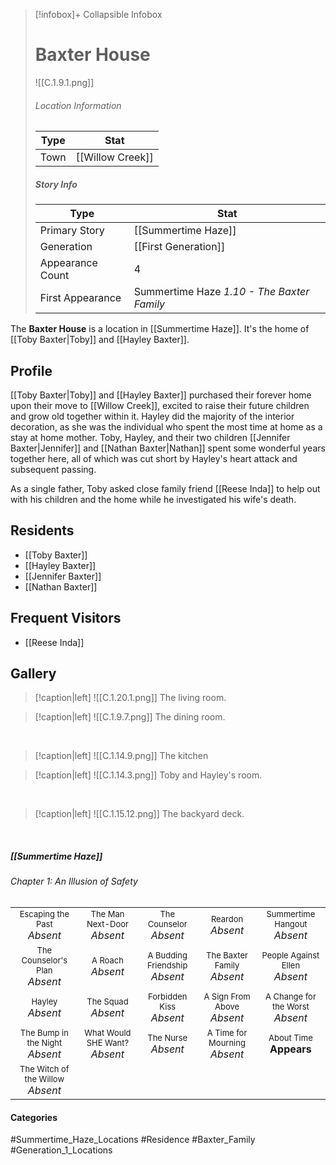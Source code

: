 > [!infobox]+ Collapsible Infobox
> # Baxter House
> ![[C.1.9.1.png]] 
> ###### Location Information
> | Type | Stat | 
> | ---- | ---- | 
> | Town | [[Willow Creek]] | 
> 
> ##### Story Info
> | Type | Stat | 
> | ---- | ---- | 
> | Primary Story | [[Summertime Haze]] | 
> | Generation | [[First Generation]]|
> | Appearance Count | 4 | 
> | First Appearance | Summertime Haze *1.10 - The Baxter Family*

The **Baxter House** is a location in [[Summertime Haze]]. It's the home of [[Toby Baxter|Toby]] and [[Hayley Baxter]].

## Profile
[[Toby Baxter|Toby]] and [[Hayley Baxter]] purchased their forever home upon their move to [[Willow Creek]], excited to raise their future children and grow old together within it. Hayley did the majority of the interior decoration, as she was the individual who spent the most time at home as a stay at home mother. Toby, Hayley, and their two children [[Jennifer Baxter|Jennifer]] and [[Nathan Baxter|Nathan]] spent some wonderful years together here, all of which was cut short by Hayley's heart attack and subsequent passing.

As a single father, Toby asked close family friend [[Reese Inda]] to help out with his children and the home while he investigated his wife's death.

## Residents
- [[Toby Baxter]]
- [[Hayley Baxter]]
- [[Jennifer Baxter]]
- [[Nathan Baxter]]

## Frequent Visitors
- [[Reese Inda]]

## Gallery
> [!caption|left]
> ![[C.1.20.1.png]] 
> The living room.

> [!caption|left]
> ![[C.1.9.7.png]] 
> The dining room.

<br style="clear:both; margin: 0; padding: 0" />

> [!caption|left]
> ![[C.1.14.9.png]] 
> The kitchen

> [!caption|left]
> ![[C.1.14.3.png]] 
> Toby and Hayley's room.

<br style="clear:both; margin: 0; padding: 0" />

> [!caption|left]
> ![[C.1.15.12.png]] 
> The backyard deck.

<br style="clear:both; margin: 0; padding: 0" />

##### [[Summertime Haze]]
###### Chapter 1: An Illusion of Safety
|                                                                       |     |     |     |     |
| --------------------------------------------------------------------- | --- | --- | --- | --- |
| <center><font size=2>Escaping the Past<br><font size=3>*Absent*  | <center><font size=2>The Man Next-Door<br><font size=3>*Absent* | <center><font size=2>The Counselor<br><font size=3>*Absent* | <center><font size=2>Reardon<br><font size=3>*Absent* | <center><font size=2>Summertime Hangout<br><font size=3>*Absent* |
| <center><font size=2>The Counselor's Plan<br><font size=3>*Absent* | <center><font size=2>A Roach<br><font size=3>*Absent* | <center><font size=2>A Budding Friendship<br><font size=3>*Absent* | <center><font size=2>The Baxter Family<br><font size=3>*Absent* | <center><font size=2>People Against Ellen<br><font size=3>*Absent* |
| <center><font size=2>Hayley<br><font size=3>*Absent*  | <center><font size=2>The Squad<br><font size=3>*Absent* | <center><font size=2>Forbidden Kiss<br><font size=3>*Absent* | <center><font size=2>A Sign From Above<br><font size=3>*Absent* | <center><font size=2>A Change for the Worst<br><font size=3>*Absent* |
| <center><font size=2>The Bump in the Night<br><font size=3>*Absent*   | <center><font size=2>What Would SHE Want?<br><font size=3>*Absent* | <center><font size=2>The Nurse<br><font size=3>*Absent* | <center><font size=2>A Time for Mourning<br><font size=3>*Absent* | <center><font size=2>About Time<br><font size=3>**Appears** |
| <center><font size=2>The Witch of the Willow<br><font size=3>*Absent*  |

#### Categories
#Summertime_Haze_Locations #Residence #Baxter_Family #Generation_1_Locations